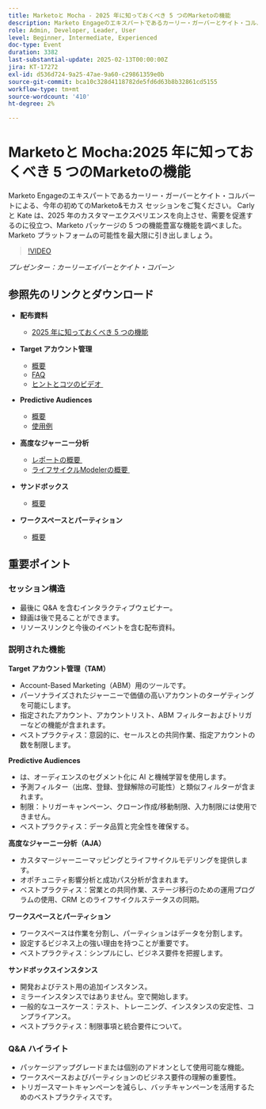 ```yaml
---
title: Marketoと Mocha - 2025 年に知っておくべき 5 つのMarketoの機能
description: Marketo Engageのエキスパートであるカーリー・ガーバーとケイト・コルバートによる、今年の初めてのMarketo&モカス セッションをご覧ください。 Carly と Kate は、2025 年のカスタマーエクスペリエンスを向上させ、需要を促進するのに役立つ、Marketo パッケージの 5 つの機能豊富な機能を調べました。 Marketo プラットフォームの可能性を最大限に引き出しましょう。
role: Admin, Developer, Leader, User
level: Beginner, Intermediate, Experienced
doc-type: Event
duration: 3382
last-substantial-update: 2025-02-13T00:00:00Z
jira: KT-17272
exl-id: d536d724-9a25-47ae-9a60-c29861359e0b
source-git-commit: bca10c328d4118782de5fd6d63b8b32861cd5155
workflow-type: tm+mt
source-wordcount: '410'
ht-degree: 2%

---
```



# Marketoと Mocha:2025 年に知っておくべき 5 つのMarketoの機能

Marketo Engageのエキスパートであるカーリー・ガーバーとケイト・コルバートによる、今年の初めてのMarketo&amp;モカス セッションをご覧ください。 Carly と Kate は、2025 年のカスタマーエクスペリエンスを向上させ、需要を促進するのに役立つ、Marketo パッケージの 5 つの機能豊富な機能を調べました。 Marketo プラットフォームの可能性を最大限に引き出しましょう。

>[!VIDEO](https://video.tv.adobe.com/v/3444165/?learn=on&enablevpops)

*プレゼンター：カーリーエイバーとケイト・コバーン*

## 参照先のリンクとダウンロード

* **配布資料**
   * [2025 年に知っておくべき 5 つの機能](../assets/marketo-&-mochas-5-features-handout.pdf)

* **Target アカウント管理**
   * [概要](https://experienceleague.adobe.com/ja/docs/marketo/using/product-docs/target-account-management/setup/target-account-management-overview)
   * [FAQ](https://nation.marketo.com/t5/knowledgebase/target-account-management-previously-abm-faq-product-facts-and/ta-p/301199)
   * [&#x200B; ヒントとコツのビデオ &#x200B;](https://nation.marketo.com/t5/product-blogs/marketo-engage-abm-tips-amp-tricks-with-corey-bayless/ba-p/304664)

* **Predictive Audiences**
   * [概要](https://experienceleague.adobe.com/ja/docs/marketo/using/product-docs/core-marketo-concepts/predictive-audiences/getting-started-with-predictive-audiences)
   * [使用例](https://nation.marketo.com/t5/product-blogs/using-predictive-audiences-in-marketo-engage/ba-p/301937)

* **高度なジャーニー分析**
   * [&#x200B; レポートの概要 &#x200B;](https://experienceleague.adobe.com/ja/docs/marketo/using/product-docs/reporting/reporting-overview#advanced-journey-analytics)
   * [&#x200B; ライフサイクルModelerの概要 &#x200B;](https://experienceleague.adobe.com/ja/docs/marketo/using/product-docs/reporting/revenue-cycle-analytics/revenue-cycle-models/understanding-revenue-models)

* **サンドボックス**
   * [概要](https://experienceleague.adobe.com/ja/docs/marketo/using/product-docs/core-marketo-concepts/miscellaneous/marketo-sandbox)

* **ワークスペースとパーティション**
   * [概要](https://experienceleague.adobe.com/ja/docs/marketo/using/product-docs/administration/workspaces-and-person-partitions/understanding-workspaces-and-person-partitions)

## 重要ポイント

### セッション構造

* 最後に Q&amp;A を含むインタラクティブウェビナー。
* 録画は後で見ることができます。
* リソースリンクと今後のイベントを含む配布資料。

### 説明された機能

**Target アカウント管理（TAM）**

* Account-Based Marketing（ABM）用のツールです。
* パーソナライズされたジャーニーで価値の高いアカウントのターゲティングを可能にします。
* 指定されたアカウント、アカウントリスト、ABM フィルターおよびトリガーなどの機能が含まれます。
* ベストプラクティス：意図的に、セールスとの共同作業、指定アカウントの数を制限します。

**Predictive Audiences**

* は、オーディエンスのセグメント化に AI と機械学習を使用します。
* 予測フィルター（出席、登録、登録解除の可能性）と類似フィルターが含まれます。
* 制限：トリガーキャンペーン、クローン作成/移動制限、入力制限には使用できません。
* ベストプラクティス：データ品質と完全性を確保する。

**高度なジャーニー分析（AJA）**

* カスタマージャーニーマッピングとライフサイクルモデリングを提供します。
* オポチュニティ影響分析と成功パス分析が含まれます。
* ベストプラクティス：営業との共同作業、ステージ移行のための運用プログラムの使用、CRM とのライフサイクルステータスの同期。

**ワークスペースとパーティション**

* ワークスペースは作業を分割し、パーティションはデータを分割します。
* 設定するビジネス上の強い理由を持つことが重要です。
* ベストプラクティス：シンプルにし、ビジネス要件を把握します。

**サンドボックスインスタンス**

* 開発およびテスト用の追加インスタンス。
* ミラーインスタンスではありません。空で開始します。
* 一般的なユースケース：テスト、トレーニング、インスタンスの安定性、コンプライアンス。
* ベストプラクティス：制限事項と統合要件について。

### Q&amp;A ハイライト

* パッケージアップグレードまたは個別のアドオンとして使用可能な機能。
* ワークスペースおよびパーティションのビジネス要件の理解の重要性。
* トリガースマートキャンペーンを減らし、バッチキャンペーンを活用するためのベストプラクティスです。
